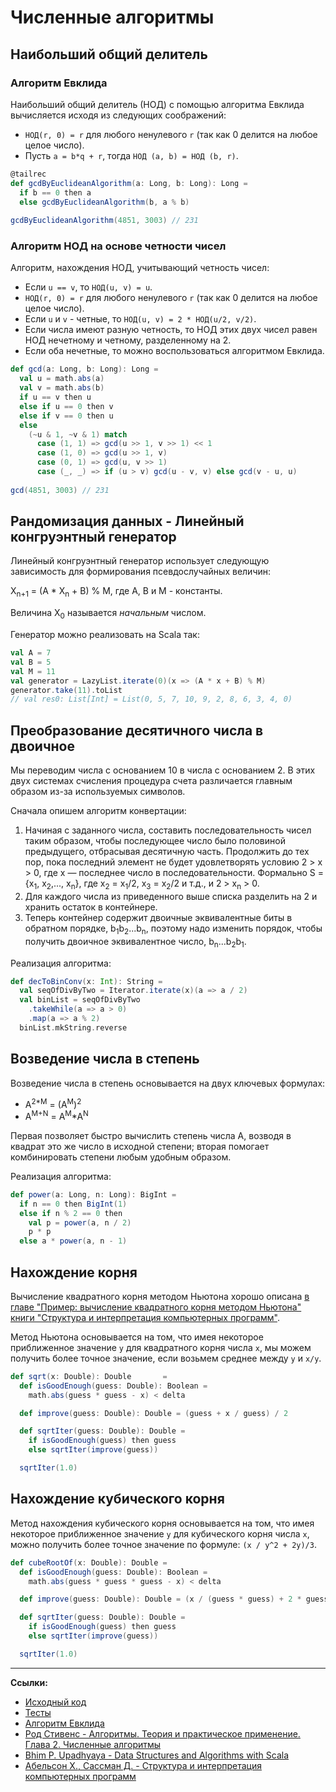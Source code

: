 # Численные алгоритмы


## Наибольший общий делитель

### Алгоритм Евклида

Наибольший общий делитель (НОД) с помощью алгоритма Евклида вычисляется исходя из следующих соображений:
- `НОД(r, 0) = r` для любого ненулевого `r` (так как 0 делится на любое целое число).
- Пусть `a = b*q + r`, тогда `НОД (a, b) = НОД (b, r)`.


```scala
@tailrec
def gcdByEuclideanAlgorithm(a: Long, b: Long): Long =
  if b == 0 then a
  else gcdByEuclideanAlgorithm(b, a % b)
  
gcdByEuclideanAlgorithm(4851, 3003) // 231  
```

### Алгоритм НОД на основе четности чисел

Алгоритм, нахождения НОД, учитывающий четность чисел:
- Если `u == v`, то `НОД(u, v) = u`.
- `НОД(r, 0) = r` для любого ненулевого `r` (так как 0 делится на любое целое число).
- Если `u` и `v` - четные, то `НОД(u, v) = 2 * НОД(u/2, v/2)`.
- Если числа имеют разную четность, то НОД этих двух чисел равен НОД нечетному и четному, разделенному на 2.
- Если оба нечетные, то можно воспользоваться алгоритмом Евклида.

```scala
def gcd(a: Long, b: Long): Long =
  val u = math.abs(a)
  val v = math.abs(b)
  if u == v then u
  else if u == 0 then v
  else if v == 0 then u
  else
    (~u & 1, ~v & 1) match
      case (1, 1) => gcd(u >> 1, v >> 1) << 1
      case (1, 0) => gcd(u >> 1, v)
      case (0, 1) => gcd(u, v >> 1)
      case (_, _) => if (u > v) gcd(u - v, v) else gcd(v - u, u)
  
gcd(4851, 3003) // 231  
```


## Рандомизация данных - Линейный конгруэнтный генератор

Линейный конгруэнтный генератор использует следующую зависимость для формирования псевдослучайных величин:

X<sub>n+1</sub> = (A * X<sub>n</sub> + B) % M, где A, B и M - константы.

Величина X<sub>0</sub> называется _начальным_ числом.

Генератор можно реализовать на Scala так:

```scala
val A = 7
val B = 5
val M = 11
val generator = LazyList.iterate(0)(x => (A * x + B) % M)
generator.take(11).toList
// val res0: List[Int] = List(0, 5, 7, 10, 9, 2, 8, 6, 3, 4, 0)
```


## Преобразование десятичного числа в двоичное

Мы переводим числа с основанием 10 в числа с основанием 2.
В этих двух системах счисления процедура счета различается главным образом из-за используемых символов.

Сначала опишем алгоритм конвертации:

1. Начиная с заданного числа, составить последовательность чисел таким образом, чтобы последующее число было половиной предыдущего,
   отбрасывая десятичную часть. Продолжить до тех пор, пока последний элемент не будет удовлетворять условию 2 > x > 0,
   где x — последнее число в последовательности.
   Формально S = {x<sub>1</sub>, x<sub>2</sub>,..., x<sub>n</sub>},
   где x<sub>2</sub> = x<sub>1</sub>/2, x<sub>3</sub> = x<sub>2</sub>/2 и т.д., и 2 > x<sub>n</sub> > 0.
2. Для каждого числа из приведенного выше списка разделить на 2 и хранить остаток в контейнере.
3. Теперь контейнер содержит двоичные эквивалентные биты в обратном порядке, b<sub>1</sub>b<sub>2</sub>...b<sub>n</sub>,
   поэтому надо изменить порядок, чтобы получить двоичное эквивалентное число, b<sub>n</sub>...b<sub>2</sub>b<sub>1</sub>.

Реализация алгоритма:

```scala
def decToBinConv(x: Int): String =
  val seqOfDivByTwo = Iterator.iterate(x)(a => a / 2)
  val binList = seqOfDivByTwo
    .takeWhile(a => a > 0)
    .map(a => a % 2)
  binList.mkString.reverse
```


## Возведение числа в степень

Возведение числа в степень основывается на двух ключевых формулах:
- A<sup>2*M</sup> = (A<sup>M</sup>)<sup>2</sup>
- A<sup>M+N</sup> = A<sup>M</sup>*A<sup>N</sup>

Первая позволяет быстро вычислить степень числа А, возводя в квадрат это же число в исходной степени;
вторая помогает комбинировать степени любым удобным образом.

Реализация алгоритма:

```scala
def power(a: Long, n: Long): BigInt =
  if n == 0 then BigInt(1)
  else if n % 2 == 0 then
    val p = power(a, n / 2)
    p * p
  else a * power(a, n - 1)
```

## Нахождение корня

Вычисление квадратного корня методом Ньютона хорошо описана [в главе "Пример: вычисление квадратного корня методом Ньютона" 
книги "Структура и интерпретация компьютерных программ"][sicp].

Метод Ньютона основывается на том, что имея некоторое приближенное значение `y` для квадратного корня числа `x`,
мы можем получить более точное значение, если возьмем среднее между `y` и `x/y`.

```scala
def sqrt(x: Double): Double       =
  def isGoodEnough(guess: Double): Boolean =
    math.abs(guess * guess - x) < delta

  def improve(guess: Double): Double = (guess + x / guess) / 2

  def sqrtIter(guess: Double): Double =
    if isGoodEnough(guess) then guess
    else sqrtIter(improve(guess))

  sqrtIter(1.0)
```

## Нахождение кубического корня

Метод нахождения кубического корня основывается на том, что имея некоторое приближенное значение `y` для кубического корня числа `x`, можно получить более точное значение по формуле:
`(x / y^2 + 2y)/3`.

```scala
def cubeRootOf(x: Double): Double =
  def isGoodEnough(guess: Double): Boolean =
    math.abs(guess * guess * guess - x) < delta

  def improve(guess: Double): Double = (x / (guess * guess) + 2 * guess) / 3

  def sqrtIter(guess: Double): Double =
    if isGoodEnough(guess) then guess
    else sqrtIter(improve(guess))

  sqrtIter(1.0)
```


---

**Ссылки:**
- [Исходный код](https://gitflic.ru/project/artemkorsakov/scalabook/blob?file=examples%2Fsrc%2Fmain%2Fscala%2Falgorithms%2Ffundamental%2FNumerical.scala&plain=1)
- [Тесты](https://gitflic.ru/project/artemkorsakov/scalabook/blob?file=examples%2Fsrc%2Ftest%2Fscala%2Falgorithms%2Ffundamental%2FNumericalSuite.scala)
- [Алгоритм Евклида](https://ru.wikipedia.org/wiki/%D0%90%D0%BB%D0%B3%D0%BE%D1%80%D0%B8%D1%82%D0%BC_%D0%95%D0%B2%D0%BA%D0%BB%D0%B8%D0%B4%D0%B0)
- [Род Стивенс - Алгоритмы. Теория и практическое применение. Глава 2. Численные алгоритмы](https://eksmo.ru/book/algoritmy-teoriya-i-prakticheskoe-primenenie-2-e-izdanie-ITD1210854)
- [Bhim P. Upadhyaya - Data Structures and Algorithms with Scala](https://link.springer.com/book/10.1007/978-3-030-12561-5)
- [Абельсон Х., Сассман Д. - Структура и интерпретация компьютерных программ][sicp]

[sicp]: https://web.mit.edu/6.001/6.037/sicp.pdf
